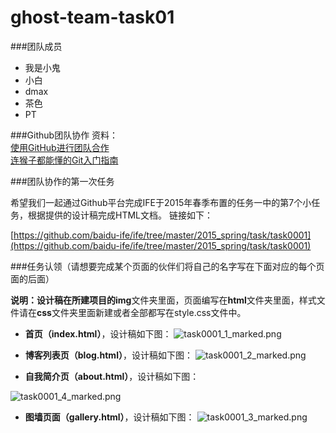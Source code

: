 # ghost-team-task01

###团队成员
+ 我是小鬼
+ 小白
+ dmax
+ 茶色
+ PT

###Github团队协作
资料：   
[使用GitHub进行团队合作](http://book.haoduoshipin.com/gitbeijing/github_flow.html)   
[连猴子都能懂的Git入门指南](https://backlogtool.com/git-guide/tw/intro/intro1_1.html)

###团队协作的第一次任务

希望我们一起通过Github平台完成IFE于2015年春季布置的任务一中的第7个小任务，根据提供的设计稿完成HTML文档。
链接如下：

[https://github.com/baidu-ife/ife/tree/master/2015_spring/task/task0001](https://github.com/baidu-ife/ife/tree/master/2015_spring/task/task0001)

###任务认领（请想要完成某个页面的伙伴们将自己的名字写在下面对应的每个页面的后面）

**说明：**设计稿在所建项目的**img**文件夹里面，页面编写在**html**文件夹里面，样式文件请在**css**文件夹里面新建或者全部都写在style.css文件中。


* **首页（index.html）**，设计稿如下图：
![task0001_1_marked.png](img/task0001_1_marked.png)


* **博客列表页（blog.html）**，设计稿如下图：
![task0001_2_marked.png](img/task0001_2_marked.png)

* **自我简介页（about.html）**，设计稿如下图：

![task0001_4_marked.png](img/task0001_4_marked.png)

* **图墙页面（gallery.html）**，设计稿如下图：
![task0001_3_marked.png](img/task0001_3_marked.png)
